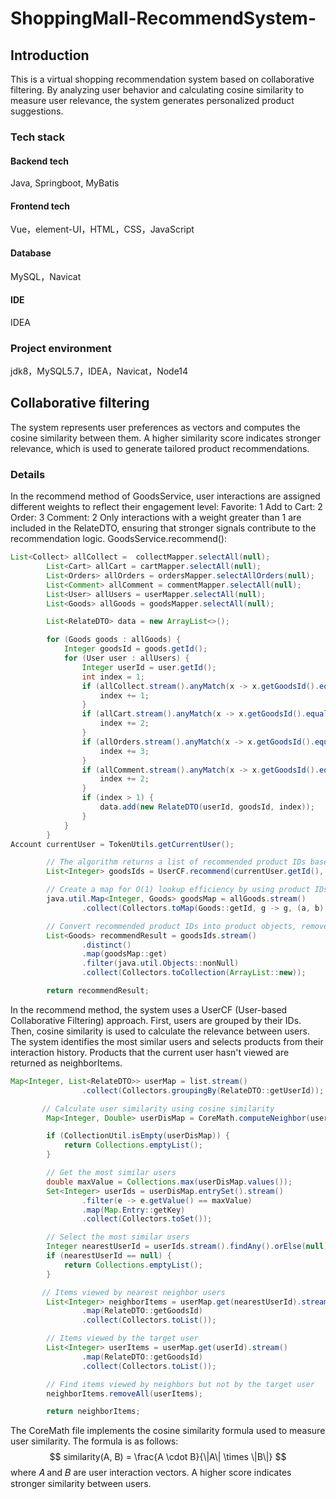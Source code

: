 # ShoppingMall-RecommendSystem-
## Introduction
This is a virtual shopping recommendation system based on collaborative filtering. By analyzing user behavior and calculating cosine similarity to measure user relevance, the system generates personalized product suggestions.
### Tech stack
#### Backend tech
Java, Springboot, MyBatis
#### Frontend tech
Vue，element-UI，HTML，CSS，JavaScript
#### Database
MySQL，Navicat
#### IDE
IDEA
### Project environment
jdk8，MySQL5.7，IDEA，Navicat，Node14
## Collaborative filtering
The system represents user preferences as vectors and computes the cosine similarity between them. A higher similarity score indicates stronger relevance, which is used to generate tailored product recommendations.
### Details
In the recommend method of GoodsService, user interactions are assigned different weights to reflect their engagement level:
Favorite: 1
Add to Cart: 2
Order: 3
Comment: 2
Only interactions with a weight greater than 1 are included in the RelateDTO, ensuring that stronger signals contribute to the recommendation logic.
GoodsService.recommend():
```java
List<Collect> allCollect =  collectMapper.selectAll(null);
        List<Cart> allCart = cartMapper.selectAll(null);
        List<Orders> allOrders = ordersMapper.selectAllOrders(null);
        List<Comment> allComment = commentMapper.selectAll(null);
        List<User> allUsers = userMapper.selectAll(null);
        List<Goods> allGoods = goodsMapper.selectAll(null);

        List<RelateDTO> data = new ArrayList<>();

        for (Goods goods : allGoods) {
            Integer goodsId = goods.getId();
            for (User user : allUsers) {
                Integer userId = user.getId();
                int index = 1;
                if (allCollect.stream().anyMatch(x -> x.getGoodsId().equals(goodsId) && x.getUserId().equals(userId))) {
                    index += 1;
                }
                if (allCart.stream().anyMatch(x -> x.getGoodsId().equals(goodsId) && x.getUserId().equals(userId))) {
                    index += 2;
                }
                if (allOrders.stream().anyMatch(x -> x.getGoodsId().equals(goodsId) && x.getUserId().equals(userId))) {
                    index += 3;
                }
                if (allComment.stream().anyMatch(x -> x.getGoodsId().equals(goodsId) && x.getUserId().equals(userId))) {
                    index += 2;
                }
                if (index > 1) {
                    data.add(new RelateDTO(userId, goodsId, index));
                }
            }
        }
Account currentUser = TokenUtils.getCurrentUser();

        // The algorithm returns a list of recommended product IDs based on user similarity and interaction weights.
        List<Integer> goodsIds = UserCF.recommend(currentUser.getId(), data);

        // Create a map for O(1) lookup efficiency by using product IDs as keys.
        java.util.Map<Integer, Goods> goodsMap = allGoods.stream()
                .collect(Collectors.toMap(Goods::getId, g -> g, (a, b) -> a));

        // Convert recommended product IDs into product objects, remove duplicates, and filter out null values.
        List<Goods> recommendResult = goodsIds.stream()
                .distinct()
                .map(goodsMap::get)
                .filter(java.util.Objects::nonNull)
                .collect(Collectors.toCollection(ArrayList::new));

        return recommendResult;
```


In the recommend method, the system uses a UserCF (User-based Collaborative Filtering) approach.
First, users are grouped by their IDs.
Then, cosine similarity is used to calculate the relevance between users.
The system identifies the most similar users and selects products from their interaction history.
Products that the current user hasn't viewed are returned as neighborItems.
```java
Map<Integer, List<RelateDTO>> userMap = list.stream()
                .collect(Collectors.groupingBy(RelateDTO::getUserId));

       // Calculate user similarity using cosine similarity
        Map<Integer, Double> userDisMap = CoreMath.computeNeighbor(userId, userMap, 0);

        if (CollectionUtil.isEmpty(userDisMap)) {
            return Collections.emptyList();
        }

        // Get the most similar users
        double maxValue = Collections.max(userDisMap.values());
        Set<Integer> userIds = userDisMap.entrySet().stream()
                .filter(e -> e.getValue() == maxValue)
                .map(Map.Entry::getKey)
                .collect(Collectors.toSet());

        // Select the most similar users
        Integer nearestUserId = userIds.stream().findAny().orElse(null);
        if (nearestUserId == null) {
            return Collections.emptyList();
        }

       // Items viewed by nearest neighbor users
        List<Integer> neighborItems = userMap.get(nearestUserId).stream()
                .map(RelateDTO::getGoodsId)
                .collect(Collectors.toList());

        // Items viewed by the target user
        List<Integer> userItems = userMap.get(userId).stream()
                .map(RelateDTO::getGoodsId)
                .collect(Collectors.toList());

        // Find items viewed by neighbors but not by the target user
        neighborItems.removeAll(userItems);

        return neighborItems;
```
The CoreMath file implements the cosine similarity formula used to measure user similarity. The formula is as follows:
$$
similarity(A, B) = \frac{A \cdot B}{\|A\| \times \|B\|}
$$
where 𝐴 and 𝐵 are user interaction vectors. A higher score indicates stronger similarity between users.
